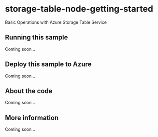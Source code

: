 # storage-table-node-getting-started
Basic Operations with Azure Storage Table Service 
## Running this sample
Coming soon...
## Deploy this sample to Azure
Coming soon...
## About the code
Coming soon...
## More information
Coming soon...
